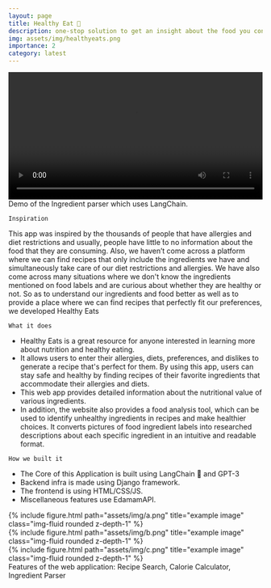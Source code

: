 ```yaml
---
layout: page
title: Healthy Eat 🥗
description: one-stop solution to get an insight about the food you consume and discover recipes that suit our preferences
img: assets/img/healthyeats.png
importance: 2
category: latest
---
```

<div class="row">
    <div class="col-sm mt-3 mt-md-0">
        <video controls width="100%">
            <source src="{{ 'assets/video/demo.mp4' | relative_url }}" type="video/mp4">
            Your browser does not support the video tag.
        </video>
    </div>
</div>
<div class="caption">
    Demo of the Ingredient parser which uses LangChain.
</div>


`Inspiration`

This app was inspired by the thousands of people that have allergies and diet restrictions and usually, people have little to no information about the food that they are consuming. Also, we haven’t come across a platform where we can find recipes that only include the ingredients we have and simultaneously take care of our diet restrictions and allergies. We have also come across many situations where we don't know the ingredients mentioned on food labels and are curious about whether they are healthy or not. So as to understand our ingredients and food better as well as to provide a place where we can find recipes that perfectly fit our preferences, we developed Healthy Eats

`What it does`

* Healthy Eats is a great resource for anyone interested in learning more about nutrition and healthy eating.
* It allows users to enter their allergies, diets, preferences, and dislikes to generate a recipe that's perfect for them. By using this app, users can stay safe and healthy by finding recipes of their favorite ingredients that accommodate their allergies and diets.
* This web app provides detailed information about the nutritional value of various ingredients.
* In addition, the website also provides a food analysis tool, which can be used to identify unhealthy ingredients in recipes and make healthier choices. It converts pictures of food ingredient labels into researched descriptions about each specific ingredient in an intuitive and readable format.

`How we built it`

* The Core of this Application is built using LangChain 🦜 and GPT-3
* Backend infra is made using Django framework.
* The frontend is using HTML/CSS/JS.
* Miscellaneous features use EdamamAPI.

<div class="row">
    <div class="col-sm mt-3 mt-md-0">
        {% include figure.html path="assets/img/a.png" title="example image" class="img-fluid rounded z-depth-1" %}
    </div>
    <div class="col-sm mt-3 mt-md-0">
        {% include figure.html path="assets/img/b.png" title="example image" class="img-fluid rounded z-depth-1" %}
    </div>
    <div class="col-sm mt-3 mt-md-0">
        {% include figure.html path="assets/img/c.png" title="example image" class="img-fluid rounded z-depth-1" %}
    </div>
</div>
<div class="caption">
     Features of the web application: Recipe Search, Calorie Calculator, Ingredient Parser
</div>
